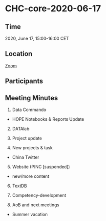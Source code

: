 # CHC-core-2020-06-17 #

## Time ##
2020, June 17, 15:00-16:00 CET

## Location ##
[Zoom](https://us02web.zoom.us/j/88517560528?pwd=UTVHenZ2eUZzQXJVbk83SFE0S1dUUT09)

## Participants ##

## Meeting Minutes ##

1. Data Commando
  - HOPE Notebooks & Reports Update

2. DATAlab

3. Project update

4. New projects & task
  - China Twitter

5. Website (PINC \[suspended\])
  - new/more content

6. TextDB

7. Competency-development

8. AoB and next meetings
  - Summer vacation
